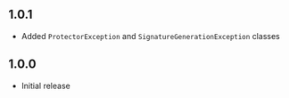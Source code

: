 1.0.1
-----

* Added `ProtectorException` and `SignatureGenerationException` classes

1.0.0
-----

* Initial release
